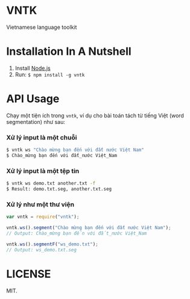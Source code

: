 # VNTK

Vietnamese language toolkit

# Installation In A Nutshell

1. Install [Node.js](http://nodejs.org/)
2. Run: `$ npm install -g vntk`

# API Usage

Chạy một tiện ích trong `vntk`, ví dụ cho bài toán tách từ tiếng Việt (word segmentation) như sau:

### Xử lý input là một chuỗi
```bash
$ vntk ws "Chào mừng bạn đến với đất nước Việt Nam"
$ Chào_mừng bạn đến với đất_nước Việt_Nam
```

### Xử lý input là một tệp tin
```bash
$ vntk ws demo.txt another.txt -f
$ Result: demo.txt.seg, another.txt.seg
```

### Xử lý như một thư viện
```javascript
var vntk = require("vntk");

vntk.ws().segment("Chào mừng bạn đến với đất nước Việt Nam");
// Output: Chào_mừng bạn đến với đất_nước Việt_Nam

vntk.ws().segmentF("ws_demo.txt");
// Output: ws_demo.txt.seg

```

LICENSE
========

MIT.